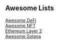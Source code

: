 ## Awesome Lists
[Awesome DeFi](https://github.com/Lucas-Kohorst/awesome-defi)   
[Awesome NFT](https://github.com/Lucas-Kohorst/awesome-nft)   
[Ethereum Layer 2](https://github.com/Lucas-Kohorst/awesome-layer-2)   
[Awesome Solana](https://github.com/Lucas-Kohorst/awesome-solana)
